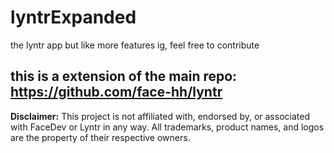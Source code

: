 # lyntrExpanded
the lyntr app but like more features ig, feel free to contribute 

## this is a extension of the main repo: https://github.com/face-hh/lyntr
**Disclaimer:** This project is not affiliated with, endorsed by, or associated with FaceDev or Lyntr in any way. All trademarks, product names, and logos are the property of their respective owners.

